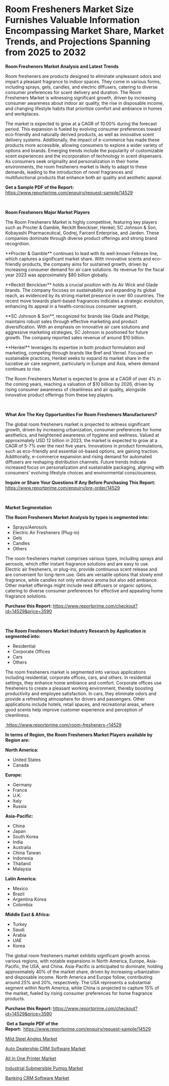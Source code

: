 <p><h1>Room Fresheners Market Size Furnishes Valuable Information Encompassing Market Share, Market Trends, and Projections Spanning from 2025 to 2032</h1></p><p><strong>Room Fresheners Market Analysis and Latest Trends</strong></p>
<p><p>Room fresheners are products designed to eliminate unpleasant odors and impart a pleasant fragrance to indoor spaces. They come in various forms, including sprays, gels, candles, and electric diffusers, catering to diverse consumer preferences for scent delivery and duration. The Room Fresheners Market is witnessing significant growth, driven by increasing consumer awareness about indoor air quality, the rise in disposable income, and changing lifestyle habits that prioritize comfort and ambiance in homes and workplaces.</p><p>The market is expected to grow at a CAGR of 10.00% during the forecast period. This expansion is fueled by evolving consumer preferences toward eco-friendly and naturally derived products, as well as innovative scent delivery systems. Additionally, the impact of e-commerce has made these products more accessible, allowing consumers to explore a wider variety of options and brands. Emerging trends include the popularity of customizable scent experiences and the incorporation of technology in scent dispensers. As consumers seek originality and personalization in their home environments, the room fresheners market is likely to adapt to these demands, leading to the introduction of novel fragrances and multifunctional products that enhance both air quality and aesthetic appeal.</p></p>
<p><strong>Get a Sample PDF of the Report:&nbsp;</strong> <a href="https://www.reportprime.com/enquiry/request-sample/14529?utm_campaign=16&utm_medium=2&utm_source=Github&utm_content=ia&utm_term=20032025&utm_id=room-fresheners">https://www.reportprime.com/enquiry/request-sample/14529</a></p>
<p>&nbsp;</p>
<p><strong>Room Fresheners Major Market Players</strong></p>
<p><p>The Room Fresheners Market is highly competitive, featuring key players such as Procter & Gamble, Reckitt Benckiser, Henkel, SC Johnson & Son, Kobayashi Pharmaceutical, Godrej, Farcent Enterprise, and Jarden. These companies dominate through diverse product offerings and strong brand recognition.</p><p>**Procter & Gamble** continues to lead with its well-known Febreze line, which captures a significant market share. With innovative scents and eco-friendly products, the company aims for sustained growth, driven by increasing consumer demand for air care solutions. Its revenue for the fiscal year 2023 was approximately $80 billion globally.</p><p>**Reckitt Benckiser** holds a crucial position with its Air Wick and Glade brands. The company focuses on sustainability and expanding its global reach, as evidenced by its strong market presence in over 60 countries. The recent move towards plant-based fragrances indicates a strategic evolution, enhancing its appeal in a health-conscious consumer segment.</p><p>**SC Johnson & Son**, recognized for brands like Glade and Pledge, maintains robust sales through effective marketing and product diversification. With an emphasis on innovative air care solutions and aggressive marketing strategies, SC Johnson is positioned for future growth. The company reported sales revenue of around $10 billion.</p><p>**Henkel** leverages its expertise in both product formulation and marketing, competing through brands like Bref and Vernel. Focused on sustainable practices, Henkel seeks to expand its market share in the lucrative air care segment, particularly in Europe and Asia, where demand continues to rise.</p><p>The Room Fresheners Market is expected to grow at a CAGR of over 4% in the coming years, reaching a valuation of $10 billion by 2026, driven by rising consumer awareness of cleanliness and air quality, alongside innovative product offerings from these key players.</p></p>
<p>&nbsp;</p>
<p><strong>What Are The Key Opportunities For Room Fresheners Manufacturers?</strong></p>
<p><p>The global room fresheners market is projected to witness significant growth, driven by increasing urbanization, consumer preferences for home aesthetics, and heightened awareness of hygiene and wellness. Valued at approximately USD 12 billion in 2023, the market is expected to grow at a CAGR of 5-7% over the next five years. Innovations in product formulations, such as eco-friendly and essential oil-based options, are gaining traction. Additionally, e-commerce expansion and rising demand for automated diffusers are reshaping distribution channels. Future trends indicate increased focus on personalization and sustainable packaging, aligning with consumers' evolving lifestyle choices and environmental consciousness.</p></p>
<p><strong>Inquire or Share Your Questions If Any Before Purchasing This Report:</strong> <a href="https://www.reportprime.com/enquiry/pre-order/14529?utm_campaign=16&utm_medium=2&utm_source=Github&utm_content=ia&utm_term=20032025&utm_id=room-fresheners">https://www.reportprime.com/enquiry/pre-order/14529</a></p>
<p>&nbsp;</p>
<p><strong>Market Segmentation</strong></p>
<p><strong>The Room Fresheners Market Analysis by types is segmented into:</strong></p>
<p><ul><li>Sprays/Aerosols</li><li>Electric Air Fresheners (Plug-in)</li><li>Gels</li><li>Candles</li><li>Others</li></ul></p>
<p><p>The room fresheners market comprises various types, including sprays and aerosols, which offer instant fragrance solutions and are easy to use. Electric air fresheners, or plug-ins, provide continuous scent release and are convenient for long-term use. Gels are versatile options that slowly emit fragrance, while candles not only enhance aroma but also add ambiance. Other market offerings might include reed diffusers or organic options, catering to diverse consumer preferences for effective and appealing home fragrance solutions.</p></p>
<p><strong>Purchase this Report:&nbsp;</strong><a href="https://www.reportprime.com/checkout?id=14529&price=3590&utm_campaign=16&utm_medium=2&utm_source=Github&utm_content=ia&utm_term=20032025&utm_id=room-fresheners">https://www.reportprime.com/checkout?id=14529&price=3590</a></p>
<p>&nbsp;</p>
<p><strong>The Room Fresheners Market Industry Research by Application is segmented into:</strong></p>
<p><ul><li>Residential</li><li>Corporate Offices</li><li>Cars</li><li>Others</li></ul></p>
<p><p>The room fresheners market is segmented into various applications including residential, corporate offices, cars, and others. In residential settings, they enhance home ambiance and comfort. Corporate offices use fresheners to create a pleasant working environment, thereby boosting productivity and employee satisfaction. In cars, they eliminate odors and provide a refreshing atmosphere for drivers and passengers. Other applications include hotels, retail spaces, and recreational areas, where good scents help improve customer experience and perception of cleanliness.</p></p>
<p><a href="https://www.reportprime.com/room-fresheners-r14529?utm_campaign=16&utm_medium=2&utm_source=Github&utm_content=ia&utm_term=20032025&utm_id=room-fresheners">&nbsp;https://www.reportprime.com/room-fresheners-r14529</a></p>
<p><strong>In terms of Region, the Room Fresheners Market Players available by Region are:</strong></p>
<p>
    <p> <strong> North America: </strong>
        <ul>
            <li>United States</li>
            <li>Canada</li>
        </ul>
        </p> 
    <p> <strong> Europe: </strong>
        <ul>
            <li>Germany</li>
            <li>France</li>
            <li>U.K.</li>
            <li>Italy</li>
            <li>Russia</li>
        </ul>
        </p> 
    <p> <strong> Asia-Pacific: </strong>
        <ul>
            <li>China</li>
            <li>Japan</li>
            <li>South Korea</li>
            <li>India</li>
            <li>Australia</li>
            <li>China Taiwan</li>
            <li>Indonesia</li>
            <li>Thailand</li>
            <li>Malaysia</li>
        </ul>
        </p> 
    <p> <strong> Latin America: </strong>
        <ul>
            <li>Mexico</li>
            <li>Brazil</li>
            <li>Argentina Korea</li>
            <li>Colombia</li>
        </ul>
        </p> 
    <p> <strong> Middle East & Africa: </strong>
        <ul>
            <li>Turkey</li>
            <li>Saudi</li>
            <li>Arabia</li>
            <li>UAE</li>
            <li>Korea</li>
        </ul>
    </p>
    </p>
<p><p>The global room fresheners market exhibits significant growth across various regions, with notable expansions in North America, Europe, Asia-Pacific, the USA, and China. Asia-Pacific is anticipated to dominate, holding approximately 40% of the market share, driven by increasing urbanization and disposable income. North America and Europe follow, contributing around 25% and 20%, respectively. The USA represents a substantial segment within North America, while China is projected to capture 15% of the market, fueled by rising consumer preferences for home fragrance products.</p></p>
<p><strong>Purchase this Report: </strong><a href="https://www.reportprime.com/checkout?id=14529&price=3590&utm_campaign=16&utm_medium=2&utm_source=Github&utm_content=ia&utm_term=20032025&utm_id=room-fresheners">https://www.reportprime.com/checkout?id=14529&price=3590</a></p>
<p>&nbsp;<strong>Get a Sample PDF of the Report:&nbsp;&nbsp;</strong><a href="https://www.reportprime.com/enquiry/request-sample/14529?utm_campaign=16&utm_medium=2&utm_source=Github&utm_content=ia&utm_term=20032025&utm_id=room-fresheners">https://www.reportprime.com/enquiry/request-sample/14529</a></p>
<p><strong></strong></p>
<p><p><a href="https://www.linkedin.com/pulse/significant-competition-expected-mild-steel-angles-market-6byhf?utm_campaign=16&utm_medium=2&utm_source=Github&utm_content=ia&utm_term=20032025&utm_id=room-fresheners">Mild Steel Angles Market</a></p><p><a href="https://github.com/cobinaydin13/Market-Research-Report-List-1/blob/main/auto-dealership-crm-software-market.md?utm_campaign=16&utm_medium=2&utm_source=Github&utm_content=ia&utm_term=20032025&utm_id=room-fresheners">Auto Dealership CRM Software Market</a></p><p><a href="https://www.linkedin.com/pulse/all-one-printer-market-trend-projected-continue-rapid-growth-aghcf?utm_campaign=16&utm_medium=2&utm_source=Github&utm_content=ia&utm_term=20032025&utm_id=room-fresheners">All In One Printer Market</a></p><p><a href="https://www.linkedin.com/pulse/comprehensive-report-industrial-submersible-pumps-market-2025-2032-wq80f?utm_campaign=16&utm_medium=2&utm_source=Github&utm_content=ia&utm_term=20032025&utm_id=room-fresheners">Industrial Submersible Pumps Market</a></p><p><a href="https://github.com/mehakmiamid1/Market-Research-Report-List-1/blob/main/banking-crm-software-market.md?utm_campaign=16&utm_medium=2&utm_source=Github&utm_content=ia&utm_term=20032025&utm_id=room-fresheners">Banking CRM Software Market</a></p></p>